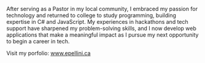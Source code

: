  <p> After serving as a Pastor in my local community, I embraced my passion for technology and returned to college to study programming, building expertise in C# and JavaScript. My experiences in hackathons and tech support have sharpened my problem-solving skills, and I now develop web applications that make a meaningful impact as I pursue my next opportunity to begin a career in tech.</p>

Visit my porfolio: www.epellini.ca
